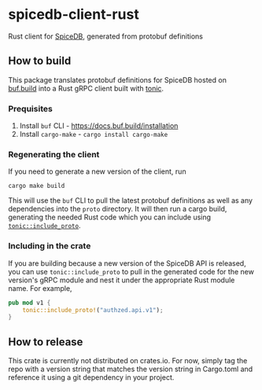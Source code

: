 # spicedb-client-rust

Rust client for [SpiceDB](https://github.com/authzed/spicedb), generated from protobuf definitions

## How to build

This package translates protobuf definitions for SpiceDB hosted on
[buf.build](https://buf.build/authzed/api/tree/main/authzed/api) into a Rust gRPC client built with
[tonic](https://docs.rs/tonic/latest/tonic/).

### Prequisites

1. Install `buf` CLI - https://docs.buf.build/installation
2. Install `cargo-make` - `cargo install cargo-make`

### Regenerating the client

If you need to generate a new version of the client, run

```
cargo make build
```

This will use the `buf` CLI to pull the latest protobuf definitions as well as any dependencies into
the `proto` directory. It will then run a cargo build, generating the needed Rust code which you can
include using [`tonic::include_proto`](https://docs.rs/tonic/latest/tonic/macro.include_proto.html).

### Including in the crate

If you are building because a new version of the SpiceDB API is released, you can use
`tonic::include_proto` to pull in the generated code for the new version's gRPC module and nest it
under the appropriate Rust module name. For example,

```rust
pub mod v1 {
    tonic::include_proto!("authzed.api.v1");
}
```

## How to release

This crate is currently not distributed on crates.io. For now, simply tag the repo with a version
string that matches the version string in Cargo.toml and reference it using a git dependency in your
project.
